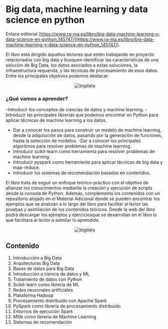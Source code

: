 # Big data, machine learning y data science en python

Enlace editorial [https://www.ra-ma.es/libro/big-data-machine-learning-y-data-science-en-python_145747/](https://www.ra-ma.es/libro/big-data-machine-learning-y-data-science-en-python_145747/).

El libro está dirigido aquellos lectores que estén trabajando en proyecto relacionados con big data y busquen identificar las características de una solución de Big Data, los datos asociados a estas soluciones, la infraestructura requerida, y las técnicas de procesamiento de esos datos. Entre los principales objetivos podemos destacar:

<!-- Imagen centrada del logo -->
<p align="center">
  <img src="https://i.ibb.co/VMssJGg/bigdata1.png" alt="bigdata"/>
</p>

### ¿Qué vamos a aprender?

-Introducir los conceptos de ciencias de datos y machine learning.
-Introducir las principales librerías que podemos encontrar en Python para aplicar técnicas de machine learning a los datos.
- Dar a conocer los pasos para construir un modelo de machine learning, desde la adquisición de datos, pasando por la generación de funciones, hasta la selección de modelos.
-Dar a conocer los principales algoritmos para resolver problemas de machine learning.
- Introducir scikit-learn como herramienta para resolver problemas de machine learning.
- Introducir pyspark como herramienta para aplicar técnicas de big data y map-reduce.
- Introducir los sistemas de recomendación basados en contenidos. 

El libro trata de seguir un enfoque teórico-práctico con el objetivo de afianzar los conocimientos mediante la creación y ejecución de scripts desde la consola de Python. Además, complementa los contenidos con un repositorio alojado en el Material Adicional donde se pueden encontrar los ejemplos que se analizan a lo largo del libro para facilitar al lector las pruebas y asimilación de los contenidos teóricos. Desde la web del libro podrá descargar los ejemplos y ejerciciosque se desarrollan en el libro lo que facilitara al lector a asimilar lo aprendido.

<!-- Imagen centrada del logo -->
<p align="center">
  <img src="https://i.ibb.co/Dt5dKCJ/bigdata2.png" alt="bigdata"/>
</p>



## Contenido
1. Introducción a Big Data
2. Arquitecturas Big Data
3. Bases de datos para Big Data
4. Introducción a ciencia de datos y ML
5. Tratamiento de datos con Python
6. Scikit-learn como librería de ML
7. Redes neuronales artificiales
8. Plataforma Hadoop
9. Procesamiento distribuído con Apache Spark
10. PySpark como librería de procesamiento distribuído
11. Entornos de ejecución Spark
12. Mllib como librería de Machine Learning
13. Sistemas de recomendación






